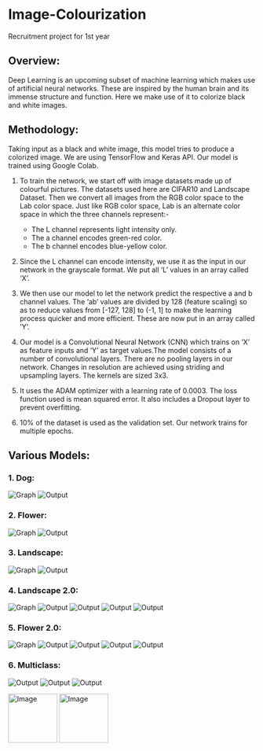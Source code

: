 # Image-Colourization
Recruitment project for 1st year

## Overview:

  Deep Learning is an upcoming subset of machine learning which makes use of artificial neural
  networks. These are inspired by the human brain and its immense structure and function. Here we
  make use of it to colorize black and white images.
  
  
  ## Methodology:
  
Taking input as a black and white image, this model tries to produce a colorized image. We are
using TensorFlow and Keras API. Our model is trained using Google Colab.

  1. To train the network, we start off with image datasets made up of colourful pictures. The
     datasets used here are CIFAR10 and Landscape Dataset. Then we convert all images from
     the RGB color space to the Lab color space. Just like RGB color space, Lab is an alternate
     color space in which the three
     channels represent:-
     - The L channel represents light intensity only.
     -  The a channel encodes green-red color.
     - The b channel encodes blue-yellow color.

 2. Since the L channel can encode intensity, we use it as the input in our network in the grayscale format. We put all ‘L’ values in an array called ‘X’.
 3. We then use our model to let the network predict the respective a and b channel values. The ‘ab’ values are divided by 128 (feature scaling) so as to reduce values from [-127, 128] to  (-1, 1] to make the learning process quicker and more efficient. These are now put in an array called ’Y’. 
 4. Our model is a Convolutional Neural Network (CNN) which trains on ‘X’ as feature inputs and ‘Y’ as target values.The model consists of a number of convolutional layers. There are no pooling layers in our network. Changes in resolution are achieved using striding and upsampling layers. The kernels are sized 3x3. 
 5. It uses the ADAM optimizer with a learning rate of 0.0003. The loss function used is mean squared error. It also includes a Dropout layer to prevent overfitting. 
 6. 10% of the dataset is used as the validation set. Our network trains for multiple epochs.
 
## Various Models:

### 1. Dog:
![Graph](Images/gDog.png)
![Output](Images/1dog.png)


### 2. Flower:
![Graph](Images/gFlower.png)
![Output](Images/1flower.png)


### 3. Landscape:
![Graph](Images/gLandscape.png)
![Output](Images/1Landscape.png)


### 4. Landscape 2.0:
![Graph](Images/gLandscape2.0.png)
![Output](Images/1Landscape2.0.png)
![Output](Images/2Landscape2.0.png)
![Output](Images/3Landscape2.0.png)
![Output](Images/4Landscape2.0.png)


### 5. Flower 2.0:
![Graph](Images/gFlower2.0.png)
![Output](Images/1flower2.0.png)
![Output](Images/2flower2.0.png)
![Output](Images/3flower2.0.png)
![Output](Images/4flower2.0.png)


### 6. Multiclass:
![Output](Images/1multiClass.png)
![Output](Images/2multiClass.png)
![Output](Images/3multiClass.png)

<img src="Images/1flower2.0.png" width="100" alt="Image">
<img src="Images/2flower2.0.png" width="100" alt="Image">

